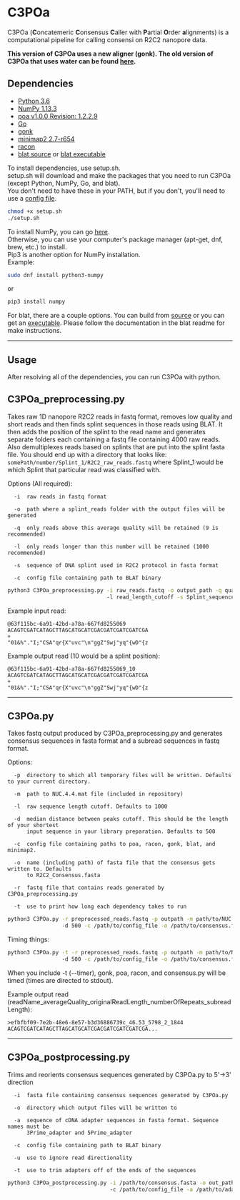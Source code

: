 # C3POa

C3POa (**C**oncatemeric **C**onsensus **C**aller with **P**artial **O**rder **a**lignments) is a computational pipeline for calling consensi on R2C2 nanopore data.

**This version of C3POa uses a new aligner (gonk). The old version of C3POa that uses water can be found [here](https://github.com/rvolden/C3POa/tree/water).**

## Dependencies

- [Python 3.6](https://www.python.org/downloads/)
- [NumPy 1.13.3](https://scipy.org/install.html)
- [poa v1.0.0 Revision: 1.2.2.9](https://github.com/tanghaibao/bio-pipeline)
- [Go](https://golang.org/dl/)
- [gonk](https://github.com/rvolden/gonk)
- [minimap2 2.7-r654](https://github.com/lh3/minimap2)
- [racon](https://github.com/isovic/racon)
- [blat source](https://users.soe.ucsc.edu/~kent/src/blatSrc35.zip) or [blat executable](http://hgdownload.soe.ucsc.edu/admin/exe/)

To install dependencies, use setup.sh.<br>
setup.sh will download and make the packages that you need to run C3POa (except Python, NumPy, Go, and blat).<br>
You don't need to have these in your PATH, but if you don't, you'll need to use a [config file](example_config).

```bash
chmod +x setup.sh
./setup.sh
```

To install NumPy, you can go [here](https://scipy.org/install.html).<br>
Otherwise, you can use your computer's package manager (apt-get, dnf, brew, etc.) to install.<br>
Pip3 is another option for NumPy installation.<br>
Example:

```bash
sudo dnf install python3-numpy
```

or

```bash
pip3 install numpy
```

For blat, there are a couple options. You can build from [source](https://users.soe.ucsc.edu/~kent/src/blatSrc35.zip) or you can get an [executable](http://hgdownload.soe.ucsc.edu/admin/exe/). Please follow the documentation in the blat readme for make instructions.

--------------------------------------------------------------------------------

## Usage

After resolving all of the dependencies, you can run C3POa with python.

## C3POa_preprocessing.py

Takes raw 1D nanopore R2C2 reads in fastq format, removes low quality and short reads and then finds splint sequences in those reads using BLAT. It then adds the position of the splint to the read name and generates separate folders each containing a fastq file containing 4000 raw reads. Also demultiplexes reads based on splints that are put into the splint fasta file. You should end up with a directory that looks like: `somePath/number/Splint_1/R2C2_raw_reads.fastq` where Splint_1 would be which Splint that particular read was classified with.

Options (All required):

```
  -i  raw reads in fastq format

  -o  path where a splint_reads folder with the output files will be generated

  -q  only reads above this average quality will be retained (9 is recommended)

  -l  only reads longer than this number will be retained (1000 recommended)

  -s  sequence of DNA splint used in R2C2 protocol in fasta format

  -c  config file containing path to BLAT binary
```

```bash
python3 C3POa_preprocessing.py -i raw_reads.fastq -o output_path -q quality_cutoff
                               -l read_length_cutoff -s Splint_sequence.fasta
```

Example input read:

```
@63f115bc-6a91-42bd-a78a-667fd8255069
ACAGTCGATCATAGCTTAGCATGCATCGACGATCGATCGATCGA
+
"01&%"."I;"CSA"qr{X"uvc"\n"ggZ"Swj"yq"{wD"{z
```

Example output read (10 would be a splint position):

```
@63f115bc-6a91-42bd-a78a-667fd8255069_10
ACAGTCGATCATAGCTTAGCATGCATCGACGATCGATCGATCGA
+
"01&%"."I;"CSA"qr{X"uvc"\n"ggZ"Swj"yq"{wD"{z
```

--------------------------------------------------------------------------------

## C3POa.py

Takes fastq output produced by C3POa_preprocessing.py and generates consensus sequences in fasta format and a subread sequences in fastq format.

Options:

```
  -p  directory to which all temporary files will be written. Defaults to your current directory.

  -m  path to NUC.4.4.mat file (included in repository)

  -l  raw sequence length cutoff. Defaults to 1000

  -d  median distance between peaks cutoff. This should be the length of your shortest
      input sequence in your library preparation. Defaults to 500

  -c  config file containing paths to poa, racon, gonk, blat, and minimap2.

  -o  name (including path) of fasta file that the consensus gets written to. Defaults
      to R2C2_Consensus.fasta

  -r  fastq file that contains reads generated by C3POa_preprocessing.py

  -t  use to print how long each dependency takes to run
```

```bash
python3 C3POa.py -r preprocessed_reads.fastq -p outpath -m path/to/NUC.4.4.mat -s 1000
                 -d 500 -c /path/to/config_file -o /path/to/consensus.fasta
```

Timing things:

```bash
python3 C3POa.py -t -r preprocessed_reads.fastq -p outpath -m path/to/NUC.4.4.mat -s 1000
                 -d 500 -c /path/to/config_file -o /path/to/consensus.fasta
```

When you include -t (--timer), gonk, poa, racon, and consensus.py will be timed (times are directed to stdout).

Example output read (readName_averageQuality_originalReadLength_numberOfRepeats_subreadLength):

```
>efbfbf09-7e2b-48e6-8e57-b3d36886739c_46.53_5798_2_1844
ACAGTCGATCATAGCTTAGCATGCATCGACGATCGATCGATCGA...
```

--------------------------------------------------------------------------------

## C3POa_postprocessing.py

Trims and reorients consensus sequences generated by C3POa.py to 5'->3' direction

```
  -i  fasta file containing consensus sequences generated by C3POa.py

  -o  directory which output files will be written to

  -a  sequence of cDNA adapter sequences in fasta format. Sequence names must be
      3Prime_adapter and 5Prime_adapter

  -c  config file containing path to BLAT binary

  -u  use to ignore read directionality

  -t  use to trim adapters off of the ends of the sequences
```

```bash
python3 C3POa_postprocessing.py -i /path/to/consensus.fasta -o out_path
                                -c /path/to/config_file -a /path/to/adapter.fasta
```
